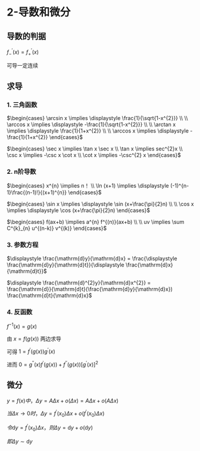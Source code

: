 # 2-导数和微分

## 导数的判据

$f^{'}_{-}(x) = f^{'}_{+}(x)$

可导一定连续

## 求导

### 1. 三角函数

$\begin{cases}
    \arcsin x \implies \displaystyle \frac{1}{\sqrt{1-x^{2}}} \\
    \\
    \arccos x \implies \displaystyle -\frac{1}{\sqrt{1-x^{2}}} \\
    \\
    \arctan x \implies \displaystyle \frac{1}{1+x^{2}} \\
    \\
    \arccos x \implies \displaystyle -\frac{1}{1+x^{2}}
\end{cases}$

$\begin{cases}
    \sec x \implies \tan x \sec x \\
    \tan x \implies sec^{2}x \\
    \csc x \implies -\csc x \cot x \\
    \cot x \implies -\csc^{2} x
\end{cases}$

### 2. n阶导数

$\begin{cases}
    x^{n} \implies n！ \\
    \ln (x+1) \implies \displaystyle (-1)^{n-1}\frac{(n-1)!}{(x+1)^{n}}
\end{cases}$

$\begin{cases}
    \sin x \implies \displaystyle \sin (x+\frac{\pi}{2}n) \\
    \\
    \cos x \implies \displaystyle \cos (x+\frac{\pi}{2}n)
\end{cases}$

$\begin{cases}
    f(ax+b) \implies a^{n} f^{(n)}(ax+b) \\
    \\
    uv \implies \sum C^{k}_{n} u^{(n-k)} v^{(k)}
\end{cases}$

### 3. 参数方程

$\displaystyle \frac{\mathrm{d}y}{\mathrm{d}x} = \frac{\displaystyle \frac{\mathrm{d}y}{\mathrm{d}t}}{\displaystyle \frac{\mathrm{d}x}{\mathrm{d}t}}$

$\displaystyle \frac{\mathrm{d}^{2}y}{\mathrm{d}x^{2}} = \frac{\mathrm{d}}{\mathrm{d}t}(\frac{\mathrm{d}y}{\mathrm{d}x}) \frac{\mathrm{d}t}{\mathrm{d}x}$

### 4. 反函数

$f^{-1}(x) = g(x)$

由 $x = f(g(x))$ 两边求导

可得 $1 = f^{'}(g(x))g^{'}(x)$

进而 $0 = g^{''}(x)f^{'}(g(x)) + f^{''}(g(x))[g^{'}(x)]^{2}$

## 微分

$y = f(x)中，\Delta y = A \Delta x + o(\Delta x) = A \Delta x + o(A \Delta x)$

$当 \Delta x \to 0时，\Delta y = f^{'}(x_0)\Delta x + o(f^{'}(x_0) \Delta x)$

$令 \mathrm{d}y = f^{'}(x_0)\Delta x，则 \Delta y = \mathrm{d}y + o(\mathrm{d}y)$

$即\Delta y \sim \mathrm{d}y$
